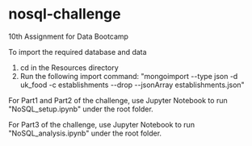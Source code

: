 # nosql-challenge
10th Assignment for Data Bootcamp

To import the required database and data
1) cd in the Resources directory
2) Run the following import command: "mongoimport --type json -d uk_food -c establishments --drop --jsonArray establishments.json"

For Part1 and Part2 of the challenge, use Jupyter Notebook to run "NoSQL_setup.ipynb" under the root folder.

For Part3 of the challenge, use Jupyter Notebook to run "NoSQL_analysis.ipynb" under the root folder.